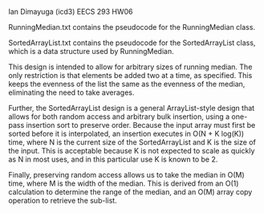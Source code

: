 Ian Dimayuga (icd3)
EECS 293 HW06

RunningMedian.txt contains the pseudocode for the RunningMedian class.

SortedArrayList.txt contains the pseudocode for the SortedArrayList class, which is a data structure used by RunningMedian.

This design is intended to allow for arbitrary sizes of running median.
The only restriction is that elements be added two at a time, as specified.
This keeps the evenness of the list the same as the evenness of the median, eliminating the need to take averages.

Further, the SortedArrayList design is a general ArrayList-style design that allows for both random access and arbitrary bulk insertion, using a one-pass insertion sort to preserve order.
Because the input array must first be sorted before it is interpolated, an insertion executes in O(N + K log(K)) time, where N is the current size of the SortedArrayList and K is the size of the input.
This is acceptable because K is not expected to scale as quickly as N in most uses, and in this particular use K is known to be 2.

Finally, preserving random access allows us to take the median in O(M) time, where M is the width of the median.
This is derived from an O(1) calculation to determine the range of the median, and an O(M) array copy operation to retrieve the sub-list.
